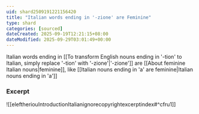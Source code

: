 ```yaml
---
uid: shard2509191221156420
title: "Italian words ending in '-zione' are Feminine"
type: shard
categories: [sourced]
dateCreated: 2025-09-19T12:21:15+08:00
dateModified: 2025-09-29T03:01:49+00:00
---
```

Italian words ending in [[To transform English nouns ending in '-tion' to Italian, simply replace '-tion' with '-zione'|'-zione']] are [[About feminine Italian nouns|feminine]], like [[Italian nouns ending in 'a' are feminine|Italian nouns ending in 'a']]
### Excerpt
![[eleftheriouIntroductionItalianignorecopyrightexcerptindex#^cfru1]]